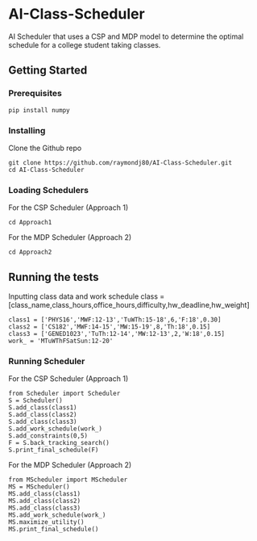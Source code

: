 # AI-Class-Scheduler

AI Scheduler that uses a CSP and MDP model to determine the optimal schedule for a college student taking classes.

## Getting Started

### Prerequisites

```
pip install numpy
```

### Installing

Clone the Github repo

```
git clone https://github.com/raymondj80/AI-Class-Scheduler.git
cd AI-Class-Scheduler
```

### Loading Schedulers

For the CSP Scheduler (Approach 1)

```
cd Approach1
```

For the MDP Scheduler (Approach 2)

```
cd Approach2
```

## Running the tests

Inputting class data and work schedule
class = [class_name,class_hours,office_hours,difficulty,hw_deadline,hw_weight]

```
class1 = ['PHYS16','MWF:12-13','TuWTh:15-18',6,'F:18',0.30]
class2 = ['CS182','MWF:14-15','MW:15-19',8,'Th:18',0.15]
class3 = ['GENED1023','TuTh:12-14','MW:12-13',2,'W:18',0.15]
work_ = 'MTuWThFSatSun:12-20'
```

### Running Scheduler 
For the CSP Scheduler (Approach 1)
```
from Scheduler import Scheduler
S = Scheduler()
S.add_class(class1)
S.add_class(class2)
S.add_class(class3)
S.add_work_schedule(work_)
S.add_constraints(0,5)
F = S.back_tracking_search()
S.print_final_schedule(F)
```

For the MDP Scheduler (Approach 2)
```
from MScheduler import MScheduler
MS = MScheduler()
MS.add_class(class1)
MS.add_class(class2)
MS.add_class(class3)
MS.add_work_schedule(work_)
MS.maximize_utility()
MS.print_final_schedule()
```

      
